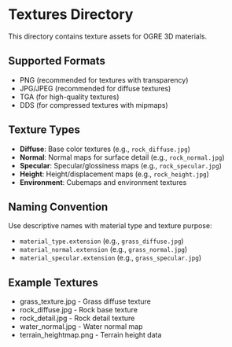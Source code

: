 # Textures Directory

This directory contains texture assets for OGRE 3D materials.

## Supported Formats
- PNG (recommended for textures with transparency)
- JPG/JPEG (recommended for diffuse textures)
- TGA (for high-quality textures)
- DDS (for compressed textures with mipmaps)

## Texture Types
- **Diffuse**: Base color textures (e.g., `rock_diffuse.jpg`)
- **Normal**: Normal maps for surface detail (e.g., `rock_normal.jpg`)
- **Specular**: Specular/glossiness maps (e.g., `rock_specular.jpg`)
- **Height**: Height/displacement maps (e.g., `rock_height.jpg`)
- **Environment**: Cubemaps and environment textures

## Naming Convention
Use descriptive names with material type and texture purpose:
- `material_type.extension` (e.g., `grass_diffuse.jpg`)
- `material_normal.extension` (e.g., `grass_normal.jpg`)
- `material_specular.extension` (e.g., `grass_specular.jpg`)

## Example Textures
- grass_texture.jpg - Grass diffuse texture
- rock_diffuse.jpg - Rock base texture
- rock_detail.jpg - Rock detail texture
- water_normal.jpg - Water normal map
- terrain_heightmap.png - Terrain height data